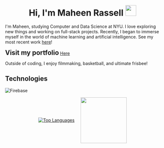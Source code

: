 <h1 align="center"><b>Hi, I'm Maheen Rassell </b><img src="https://media.giphy.com/media/hvRJCLFzcasrR4ia7z/giphy.gif" width="35"></h1>

<p>I'm Maheen, studying Computer and Data Science at NYU. I love exploring new things and working on full-stack projects. Recently, I began to immerse myself in the world of machine learning and artificial intelligence. See my most recent work <a href="https://ordinary-health-cab.notion.site/Image-Classification-Neural-Network-FROM-SCRATCH-72aa4de370f54d5d8a30dd50da0a92f3?pvs=4">here</a>!</p>

<h2 style="display: inline;">Visit my portfolio</h2> <a href="https://mrassell.com">Here</a>

<p>Outside of coding, I enjoy filmmaking, basketball, and ultimate frisbee!</p>

<h2>Technologies</h2>
<p>
  <img src="https://img.shields.io/badge/firebase-a08021?style=for-the-badge&logo=firebase&logoColor=ffcd34" alt="Firebase">
</p>

<div style="display: flex; align-items: center; justify-content: center;">
  <a href="https://github.com/anuraghazra/github-readme-stats">
    <img src="https://github-readme-stats.vercel.app/api/top-langs/?username=mrassell" alt="Top Languages">
  </a>
  <img src="https://i.giphy.com/media/v1.Y2lkPTc5MGI3NjExbjQwenliZmZzeWdvNGFqNjlzZ3RvZ3hleXMwenc5c3V0MHl0bWJrdCZlcD12MV9pbnRlcm5hbF9naWZfYnlfaWQmY3Q9Zw/du3J3cXyzhj75IOgvA/giphy.gif" width="150" style="margin-left: 20px;">
</div>

